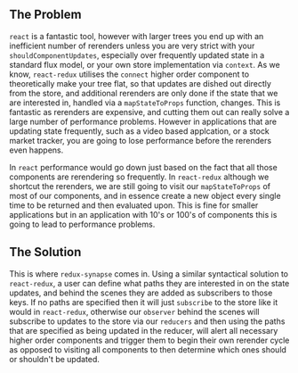 ## The Problem

`react` is a fantastic tool, however with larger trees you end up with an inefficient number of rerenders unless you are very strict with your `shouldComponentUpdates`, especially over frequently updated state in a standard flux model, or your own store implementation via `context`. As we know, `react-redux` utilises the `connect` higher order component to theoretically make your tree flat, so that updates are dished out directly from the store, and additional rerenders are only done if the state that we are interested in, handled via a `mapStateToProps` function, changes. This is fantastic as rerenders are expensive, and cutting them out can really solve a large number of performance problems. However in applications that are updating state frequently, such as a video based applcation, or a stock market tracker, you are going to lose performance before the rerenders even happens.

In `react` performance would go down just based on the fact that all those components are rerendering so frequently.
In `react-redux` although we shortcut the rerenders, we are still going to visit our `mapStateToProps` of most of our components, and in essence create a new object every single time to be returned and then evaluated upon. This is fine for smaller applications but in an application with 10's or 100's of components this is going to lead to performance problems.

## The Solution

This is where `redux-synapse` comes in. Using a similar syntactical solution to `react-redux`, a user can define what paths they are interested in on the state updates, and behind the scenes they are added as subscribers to those keys. If no paths are specified then it will just `subscribe` to the store like it would in `react-redux`, otherwise our `observer` behind the scenes will subscribe to updates to the store via our `reducers` and then using the paths that are specified as being updated in the reducer, will alert all necessary higher order components and trigger them to begin their own rerender cycle as opposed to visiting all components to then determine which ones should or shouldn't be updated.


